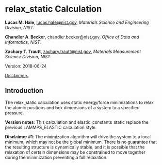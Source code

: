 # relax_static Calculation

**Lucas M. Hale**, [lucas.hale@nist.gov](mailto:lucas.hale@nist.gov?Subject=ipr-demo), *Materials Science and Engineering Division, NIST*.

**Chandler A. Becker**, [chandler.becker@nist.gov](mailto:chandler.becker@nist.gov?Subject=ipr-demo), *Office of Data and Informatics, NIST*.

**Zachary T. Trautt**, [zachary.trautt@nist.gov](mailto:zachary.trautt@nist.gov?Subject=ipr-demo), *Materials Measurement Science Division, NIST*.

Version: 2018-06-24

[Disclaimers](http://www.nist.gov/public_affairs/disclaimer.cfm) 

## Introduction

The relax_static calculation uses static energy/force minimizations to relax the atomic positions and box dimensions of a system to a specified pressure.

__Version notes__: This calculation and elastic_constants_static replace the previous LAMMPS_ELASTIC calculation style.

__Disclaimer #1__: The minimization algorithm will drive the system to a local minimum, which may not be the global minimum.  There is no guarantee that the resulting structure is dynamically stable, and it is possible that the relaxation of certain dimensions may be constrained to move together during the minimization preventing a full relaxation.